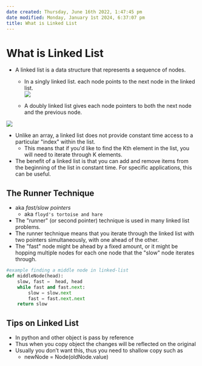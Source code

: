 ```yaml
---
date created: Thursday, June 16th 2022, 1:47:45 pm
date modified: Monday, January 1st 2024, 6:37:07 pm
title: What is Linked List
---
```


# What is Linked List

* A linked list is a data structure that represents a sequence of nodes.
	* In a singly linked list. each node points to the next node in the linked list.  
	![](https://media.geeksforgeeks.org/wp-content/cdn-uploads/20200922124319/Singly-Linked-List1.png)

	* A doubly linked list gives each node pointers to both the next node and the previous node.

![](https://media.geeksforgeeks.org/wp-content/cdn-uploads/20200922124412/Doubly-Linked-List.png)

* Unlike an array, a linked list does not provide constant time access to a particular "index" within the list.
	* This means that if you'd like to find the Kth element in the list, you will need to iterate through K elements.
* The benefit of a linked list is that you can add and remove items from the beginning of the list in constant time. For specific applications, this can be useful.

## The Runner Technique

- aka *fast/slow pointers*
	- aka `floyd's tortoise and hare`
- The "runner" (or second pointer) technique is used in many linked list problems.
- The runner technique means that you iterate through the linked list with two pointers simultaneously, with one ahead of the other.
- The "fast" node might be ahead by a fixed amount, or it might be hopping multiple nodes for each one node that the "slow" node iterates through.

```python
#example finding a middle node in linked-list
def middleNode(head):
	slow, fast =  head, head
    while fast and fast.next:
        slow = slow.next
        fast = fast.next.next
    return slow
```

## Tips on Linked List

  * In python and other object is pass by reference
  * Thus when you copy object the changes will be reflected on the original
  * Usually you don’t want this, thus you need to shallow copy such as
	  * newNode = Node(oldNode.value)
